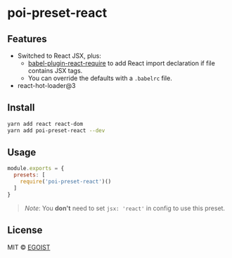 # poi-preset-react

## Features

- Switched to React JSX, plus:
  - [babel-plugin-react-require](https://github.com/vslinko/babel-plugin-react-require) to add React import declaration if file contains JSX tags.
  - You can override the defaults with a `.babelrc` file.
- react-hot-loader@3

## Install

```bash
yarn add react react-dom
yarn add poi-preset-react --dev
```

## Usage

```js
module.exports = {
  presets: [
    require('poi-preset-react')()
  ]
}
```

> *Note*: You **don't** need to set `jsx: 'react'` in config to use this preset.

## License

MIT &copy; [EGOIST](https://github.com/egoist)
